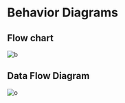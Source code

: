 # Behavior Diagrams
   ## Flow chart
   ![b](https://user-images.githubusercontent.com/101395036/164409815-21996a31-8e2b-4c44-8193-215cdd4a5a66.png)
   ## Data Flow Diagram
   ![o](https://user-images.githubusercontent.com/101395036/164412457-64719c03-9e4e-4ac1-b67b-47b15c9e0548.png)
